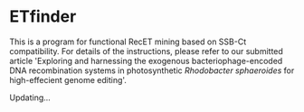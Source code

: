 # ETfinder
This is a program for functional RecET mining based on SSB-Ct compatibility. For details of the instructions, please refer to our submitted article 'Exploring and harnessing the exogenous bacteriophage-encoded DNA recombination systems in photosynthetic _Rhodobacter sphaeroides_ for high-effecient genome editing'.

Updating...
